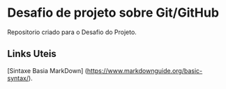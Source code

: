 # Desafio de projeto sobre Git/GitHub
Repositorio criado para o Desafio do Projeto.

## Links Uteis 
[Sintaxe Basia MarkDown] (https://www.markdownguide.org/basic-syntax/).
